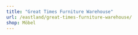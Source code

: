 ```yaml
---
title: "Great Times Furniture Warehouse"
url: /eastland/great-times-furniture-warehouse/
shop: Möbel
---
```

